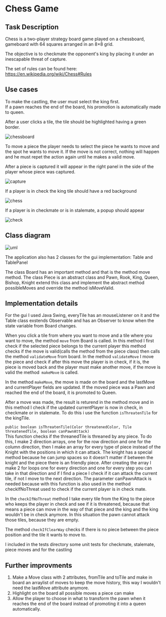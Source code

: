 # Chess Game

## Task Description

Chess is a two-player strategy board game played on a chessboard, 
gameboard with 64 squares arranged in an 8×8 grid.

The objective is to checkmate the opponent's king by placing it 
under an inescapable threat of capture.
 
The set of rules can be found here: \
https://en.wikipedia.org/wiki/Chess#Rules
 
## Use cases

To make the castling, the user must select the king first. \
If a pawn reaches the end of the board, his promotion is automatically made to queen.

After a user clicks a tile, the tile should be highlighted having a green border.

![chessboard](https://user-images.githubusercontent.com/22919331/34906080-66fee7c6-f86e-11e7-9f60-81b20f44019b.png)

To move a piece the player needs to select the piece he wants to move and the spot he wants to move it. If the move is not correct, nothing will happen and he must repet the action again until he makes a valid move.

After a piece is captured it will appear in the right panel in the side of the player whose piece was captured.

![capture](https://user-images.githubusercontent.com/22919331/34906104-0c821c7c-f86f-11e7-8726-20a9b53bb172.PNG)

If a player is in check the king tile should have a red background

![chess](https://user-images.githubusercontent.com/22919331/34906111-37af39f2-f86f-11e7-9cc1-4fe396aa94dd.png)

If a player is in checkmate or is in stalemate, a popup should appear

![check](https://user-images.githubusercontent.com/22919331/34906155-dbf804ee-f86f-11e7-9f02-e3d7291d6a42.png)

## Class diagram

![uml](https://user-images.githubusercontent.com/22919331/34907273-bf6a7612-f884-11e7-8649-201c64b1cd28.PNG)

The application also has 2 classes for the gui implementation: Table and TablePanel

The class Board has an important method and that is the method move method. The class Piece is an abstract class and Pawn, Rook, King, Queen, Bishop, Knight extend this class and implement the abstract method possibleMoves and override the method isMoveValid.

## Implementation details

For the gui I used Java Swing, everyTile has an mouseListener on it and the Table class exstends Observable and has an Observer to know when the state variable from Board changes.

When you click a tile from where you want to move and a tile where you want to move, the method `move` from Board is called. In this method I first check if the selected piece belongs to the current player this method checks if the move is valid(calls the method from the piece class) then calls the method `validateMove` from board.
In the method `validateMove` I move the piece and check if after this move the player is in check, if it is, the piece is moved back and the player must make another move, if the move is valid the method` makeMove` is called.

In the method `makeMove`, the move is made on the board and the lastMove and currentPlayer fields are updated. If the moved piece was a Pawn and reached the end of the board, it is promoted to Queen.

After a move was made, the result is returend in the method move and in this method I check if the updated currentPlayer is now in check, in checkmate or in stalemate. To do this i use the function `isThreatenTile` for the kingTile.

`public boolean isThreatenTile(Color threatenedColor, Tile threatenedTile, boolean canPawnAttack)` \
This function checks if the threanedTile is threaned by any piece. To do this, I make 2 direction arrays, one for the row direction and one for the column direction, then I make an array for every type of piece instead of the Knight with the positions in which it can attack. The knight has a special method because he can jump spaces so it doesn't matter if between the knight and the piece there is an friendly piece. After creating the array I make 2 for loops one for every direction and one for every step you can take in that direction and if I find a piece I check if it can attack the current tile, if not I move to the next direction. The parameter canPawnAttack is needed because with this function is also used in the method checkIfNoThreat used to check if the current player is in check mate. 

In the `checkIfNoThreat` method I take every tile from the King to the piece who keeps the player in check and see if it is threatened, because that means a piece can move in the way of that piece and the king and the king wouldn't be in check anymore. In this situation the pawn cannot attack those tiles, because they are empty.

The method `checkIfClearWay` checks if there is no piece between the piece position and the tile it wants to move to.

I included in the tests directory some unit tests for checkmate, stalemate, piece moves and for the castling
## Further improvments

1. Make a Move class with 2 attributes, fromTile and toTile and make in board an arraylist of moves to keep the move history, this way I wouldn't need the lastMove attribute anymore.
2. Highlight on the board all possible moves a piece can make
3. Allow the player to choose in what to transform the pawn when it reaches the end of the board instead of promoting it into a queen automatically.
